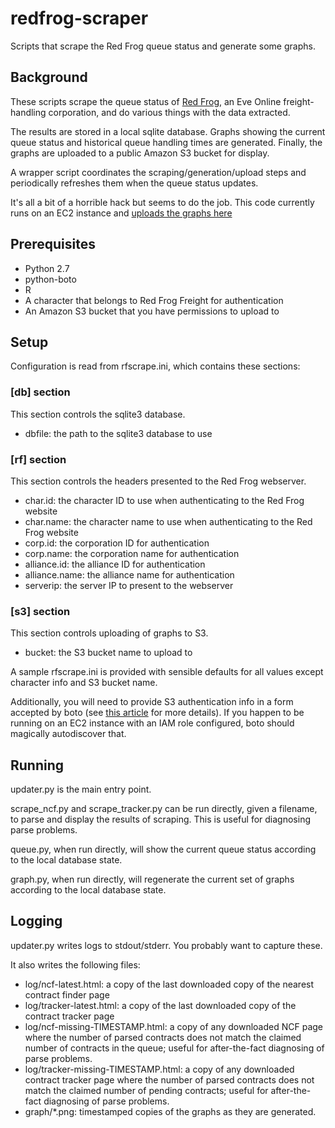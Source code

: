 redfrog-scraper
===============

Scripts that scrape the Red Frog queue status and generate some graphs.

Background
----------

These scripts scrape the queue status of [Red Frog][1], an Eve Online freight-handling corporation,
and do various things with the data extracted.

The results are stored in a local sqlite database.
Graphs showing the current queue status and historical queue handling times are generated.
Finally, the graphs are uploaded to a public Amazon S3 bucket for display.

A wrapper script coordinates the scraping/generation/upload steps and periodically refreshes them when the
queue status updates.

It's all a bit of a horrible hack but seems to do the job.
This code currently runs on an EC2 instance and [uploads the graphs here][3]

Prerequisites
-------------

 * Python 2.7
 * python-boto
 * R
 * A character that belongs to Red Frog Freight for authentication
 * An Amazon S3 bucket that you have permissions to upload to

Setup
-----

Configuration is read from rfscrape.ini, which contains these sections:

### \[db\] section

This section controls the sqlite3 database.

 * dbfile: the path to the sqlite3 database to use

### \[rf\] section

This section controls the headers presented to the Red Frog webserver.

 * char.id: the character ID to use when authenticating to the Red Frog website
 * char.name: the character name to use when authenticating to the Red Frog website
 * corp.id: the corporation ID for authentication
 * corp.name: the corporation name for authentication
 * alliance.id: the alliance ID for authentication
 * alliance.name: the alliance name for authentication
 * serverip: the server IP to present to the webserver

### \[s3\] section

This section controls uploading of graphs to S3.

 * bucket: the S3 bucket name to upload to

A sample rfscrape.ini is provided with sensible defaults for all values except character info and S3 bucket name.

Additionally, you will need to provide S3 authentication info in a form accepted by boto (see [this article][2] for more details).
If you happen to be running on an EC2 instance with an IAM role configured, boto should magically autodiscover that.

Running
-------

updater.py is the main entry point.

scrape_ncf.py and scrape_tracker.py can be run directly, given a filename, to parse and display the results of scraping. This is useful for
diagnosing parse problems.

queue.py, when run directly, will show the current queue status according to the local database state.

graph.py, when run directly, will regenerate the current set of graphs according to the local database state.

Logging
-------

updater.py writes logs to stdout/stderr. You probably want to capture these.

It also writes the following files:

 * log/ncf-latest.html: a copy of the last downloaded copy of the nearest contract finder page
 * log/tracker-latest.html: a copy of the last downloaded copy of the contract tracker page
 * log/ncf-missing-TIMESTAMP.html: a copy of any downloaded NCF page where the number of parsed contracts does not match the claimed number of contracts in the queue; useful for after-the-fact diagnosing of parse problems.
 * log/tracker-missing-TIMESTAMP.html: a copy of any downloaded contract tracker page where the number of parsed contracts does not match the claimed number of pending contracts; useful for after-the-fact diagnosing of parse problems.
 * graph/*.png: timestamped copies of the graphs as they are generated.

[1]: http://red-frog.org/                           "Red Frog Freight"
[2]: https://aws.amazon.com/articles/Amazon-S3/3998 "Getting Started with AWS and Python"
[3]: http://frog.randomly.org/                      "Red Frog queue status graphs"
